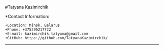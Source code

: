 #Tatyana Kazimirchik

*Contact Information:

    +Location: Minsk, Belarus
    +Phone: +375295217722
    +E-mail: kazimirchik.tatyana@gmail.com
    +GitHub: https://github.com/TatyanaKazimirchik/
____________________________________________________________________________________

  

